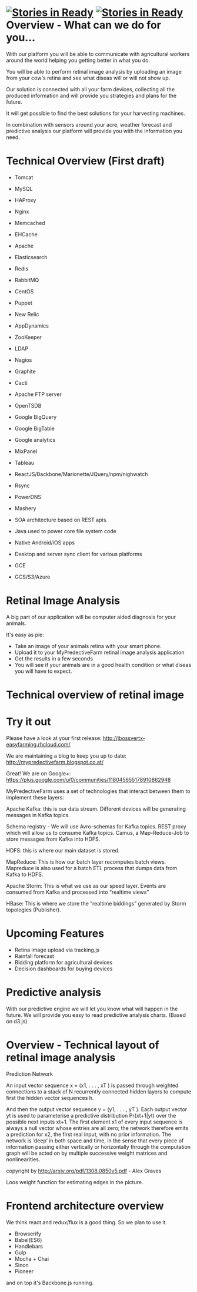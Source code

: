 [![Stories in Ready](https://badge.waffle.io/csae1152/MyPredictiveFarm.png?label=ready&title=Ready)](https://waffle.io/csae1152/MyPredictiveFarm)
[![Stories in Ready](https://badge.waffle.io/csae1152/MyPredictiveFarm.png?label=ready&title=Ready)](https://waffle.io/csae1152/MyPredictiveFarm)
Overview - What can we do for you...
====================================

With our platform you will be able to communicate with agricultural workers around the world helping you getting better in what you do.

You will be able to perform retinal image analysis by uploading an image from your cow's retina and see what diseas will or will not show up. 

Our solution is connected with all your farm devices, collecting all the produced information and will provide you strategies and plans for the future.

It will get possible to find the best solutions for your harvesting machines.

In combination with sensors around your acre, weather forecast and predictive analysis our platform will provide you with the information you need.

Technical Overview (First draft)
=====================================================

- Tomcat

- MySQL

- HAProxy

- Nginx

- Memcached

- EHCache

- Apache

- Elasticsearch

- Redis

- RabbitMQ

- CentOS

- Puppet

- New Relic

- AppDynamics

- ZooKeeper

- LDAP

- Nagios

- Graphite

- Cacti

- Apache FTP server

- OpenTSDB

- Google BigQuery

- Google BigTable

- Google analytics

- MixPanel

- Tableau

- ReactJS/Backbone/Marionette/JQuery/npm/nighwatch

- Rsync

- PowerDNS

- Mashery

- SOA architecture based on REST apis.

- Java used to power core file system code

- Native Android/iOS apps

- Desktop and server sync client for various platforms

- GCE

- GCS/S3/Azure

Retinal Image Analysis
======================

A big part of our application will be computer aided diagnosis for your animals.

It's easy as pie: 

- Take an image of your animals retina with your smart phone.
- Upload it to your MyPredectiveFarm retinal image analysis application
- Get the results in a few seconds
- You will see if your animals are in a good health condition or what diseas you will have to expect.

Technical overview of retinal image 
===================================
 

Try it out
==========

Please have a look at your first release: http://jbossvertx-easyfarming.rhcloud.com/

We are maintaining a blog to keep you up to date:  http://mypredectivefarm.blogspot.co.at/

Great! We are on Google+: https://plus.google.com/u/0/communities/118045655178910862948

MyPredectiveFarm uses a set of technologies that interact between them to implement these layers:

Apache Kafka: this is our data stream. Different devices will be generating messages in Kafka topics.

Schema registry - We will use Avro-schemas for Kafka topics.
REST proxy which will allow us to consume Kafka topics.
Camus, a Map-Reduce-Job to store messages from Kafka into HDFS.

HDFS: this is where our main dataset is stored.

MapReduce: This is how our batch layer recomputes batch views. Mapreduce is also used for a batch ETL process that dumps data from Kafka to HDFS.

Apache Storm: This is what we use as our speed layer. Events are consumed from Kafka and processed into “realtime views”

HBase: This is where we store the “realtime biddings” generated by Storm topologies (Publisher).

Upcoming Features
=================

 - Retina image upload via tracking.js
 - Rainfall forecast
 - Bidding platform for agricultural devices
 - Decision dashboards for buying devices
 
Predictive analysis
===================

With our predictive engine we will let you know what will happen in the future.
We will provide you easy to read predictive analysis charts. (Based on d3.js)

Overview - Technical layout of retinal image analysis
=====================================================

Prediction Network

An input vector sequence x = (x1, . . . , xT ) is passed through weighted connections to a stack of N recurrently connected hidden layers to compute first the hidden vector sequences h.

And then the output vector sequence y = (y1, . . . , yT ). Each output vector yt is used to
parameterise a predictive distribution Pr(xt+1|yt) over the possible next inputs
xt+1. The first element x1 of every input sequence is always a null vector whose
entries are all zero; the network therefore emits a prediction for x2, the first
real input, with no prior information. The network is ‘deep’ in both space
and time, in the sense that every piece of information passing either vertically
or horizontally through the computation graph will be acted on by multiple
successive weight matrices and nonlinearities.

copyright by http://arxiv.org/pdf/1308.0850v5.pdf - Alex Graves

Loos weight function for estimating edges in the picture.

Frontend architecture overview
==============================

We think react and redux/flux is a good thing. So we plan to use it.

- Browserify
- Babel(ES6)
- Handlebars
- Gulp
- Mocha + Chai
- Sinon
- Pioneer

and on top it's Backbone.js running.


 

